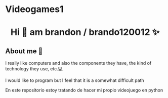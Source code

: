 # Videogames1

<h1 align="center">Hi 👋  am brandon / brando120012 ✨ </h1> 

<h2>About me 🤖</h2>
<!--Intro start-->


<p align="left">
I really like computers and also the components they have, the kind of technology they use, etc.💻

I would like to program but I feel that it is a somewhat difficult path

En este repositorio estoy tratando de hacer mi propio videojuego en python

